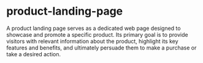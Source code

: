 # product-landing-page
A product landing page serves as a dedicated web page designed to showcase and promote a specific product. Its primary goal is to provide visitors with relevant information about the product, highlight its key features and benefits, and ultimately persuade them to make a purchase or take a desired action.
